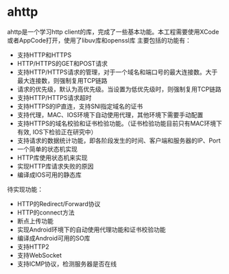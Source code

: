 # ahttp
ahttp是一个学习http client的库，完成了一些基本功能。本工程需要使用XCode或者AppCode打开，使用了libuv库和openssl库
主要包括的功能有：

- 支持HTTP和HTTPS
- HTTP/HTTPS的GET和POST请求
- 支持HTTP/HTTPS请求的管理，对于一个域名和端口号的最大连接数。大于最大连接数，则强制复用TCP链路
- 请求的优先级，默认为高优先级。当设置为低优先级时，则强制复用TCP链路
- 支持HTTP/HTTPS请求超时
- 支持HTTPS的IP直连，支持SNI指定域名的证书
- 支持代理，MAC、IOS环境下自动使用代理，其他环境下需要手动配置
- 支持HTTPS的域名校验和证书检验功能。（证书检验功能目前只有MAC环境下有效, IOS下检验正在研究中）
- 支持请求的数据统计功能，即各阶段发生的时间、客户端和服务器的IP、Port
- 一个简单的状态机实现
- HTTP库使用状态机来实现
- 实现HTTP库请求失败的原因
- 编译成IOS可用的静态库

待实现功能：
- HTTP的Redirect/Forward协议
- HTTP的connect方法
- 断点上传功能
- 实现Android环境下的自动使用代理功能和证书校验功能
- 编译成Android可用的SO库
- 支持HTTP2
- 支持WebSocket
- 支持ICMP协议，检测服务器是否在线
